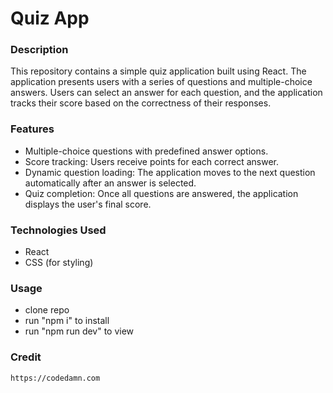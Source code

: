# Quiz App

### Description

This repository contains a simple quiz application built using React. The application presents users with a series of questions and multiple-choice answers. Users can select an answer for each question, and the application tracks their score based on the correctness of their responses.

### Features

- Multiple-choice questions with predefined answer options.
- Score tracking: Users receive points for each correct answer.
- Dynamic question loading: The application moves to the next question automatically after an answer is selected.
- Quiz completion: Once all questions are answered, the application displays the user's final score.

### Technologies Used

- React
- CSS (for styling)

### Usage

- clone repo
- run "npm i" to install
- run "npm run dev" to view

### Credit

```
https://codedamn.com
```

